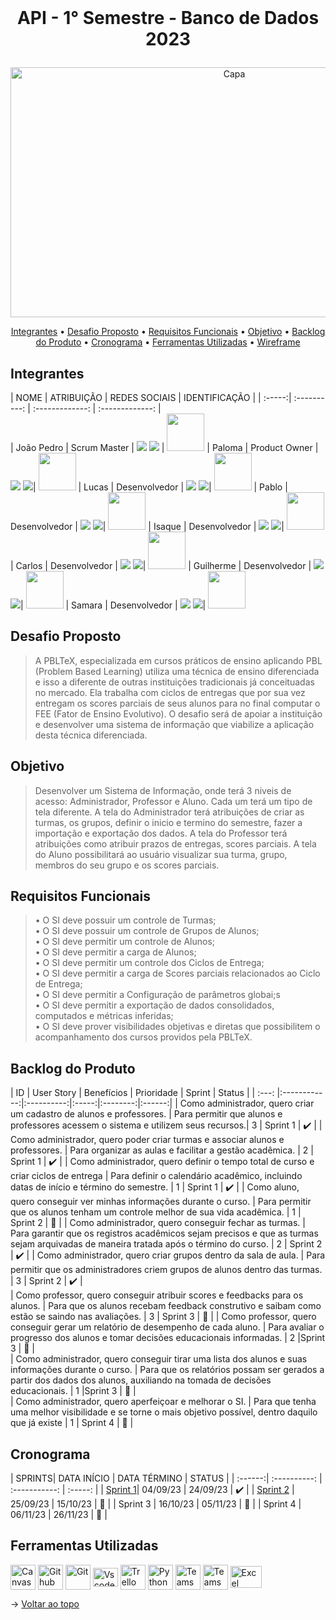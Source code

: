 <br id="topo">

# <p align = "center"> API - 1° Semestre - Banco de Dados 2023 
<p align="center"><img src="https://github.com/Porygon-Users/API-Porygon/assets/145280630/8c66b2a8-7371-4ede-b323-05caf21f7914" alt="Capa" style="width:700px;height:400px;"></p>

<p align = "center">
<a href="#Integrantes">Integrantes</a> •
<a href="#Desafio Proposto">Desafio Proposto</a> •
<a href="#Requisitos Funcionais">Requisitos Funcionais</a> •
<a href="#Objetivo">Objetivo</a> •
<a href="#Backlog do Produto">Backlog do Produto</a> •
<a href="#Cronograma">Cronograma</a> •
<a href="#Ferramentas Utilizadas">Ferramentas Utilizadas</a> •
<a href="#Wireframe">Wireframe</a>
  
## Integrantes
<a name="Integrantes"></a>
| NOME | ATRIBUIÇÃO | REDES SOCIAIS    | IDENTIFICAÇÃO |
| :-----:| :----------: | :-------------:   | :-------------: |  
| João Pedro | Scrum Master  | [<img src="https://img.shields.io/badge/linkedin-%230077B5.svg?&style=for-the-badge&logo=linkedin&logoColor=white"/>](https://www.linkedin.com/in/joão-pedro-marcondes-563369181/) [<img src="https://camo.githubusercontent.com/fbc3df79ffe1a99e482b154b29262ecbb10d6ee4ed22faa82683aa653d72c4e1/68747470733a2f2f696d672e736869656c64732e696f2f62616467652f4769744875622d3130303030303f7374796c653d666f722d7468652d6261646765266c6f676f3d676974687562266c6f676f436f6c6f723d7768697465"/>](https://github.com/BispoJPM) | <img src="https://github.com/Porygon-Users/API-Porygon/assets/145280630/b24402c4-748c-4d21-bc9e-f81200369d18" height="60" />
| Paloma | Product Owner | [<img src="https://img.shields.io/badge/linkedin-%230077B5.svg?&style=for-the-badge&logo=linkedin&logoColor=white"/>](https://www.linkedin.com/in/paloma-soares-83a949208) [<img src="https://camo.githubusercontent.com/fbc3df79ffe1a99e482b154b29262ecbb10d6ee4ed22faa82683aa653d72c4e1/68747470733a2f2f696d672e736869656c64732e696f2f62616467652f4769744875622d3130303030303f7374796c653d666f722d7468652d6261646765266c6f676f3d676974687562266c6f676f436f6c6f723d7768697465"/>](https://github.com/PalomaSoaresR)| <img src="https://github.com/Porygon-Users/API-Porygon/assets/145280630/719b2971-b9fc-4545-a62b-0a8eed8a4de8" height="60"/>
| Lucas | Desenvolvedor | [<img src="https://img.shields.io/badge/linkedin-%230077B5.svg?&style=for-the-badge&logo=linkedin&logoColor=white"/>](https://www.linkedin.com/in/lucas-alexandre-129339292) [<img src="https://camo.githubusercontent.com/fbc3df79ffe1a99e482b154b29262ecbb10d6ee4ed22faa82683aa653d72c4e1/68747470733a2f2f696d672e736869656c64732e696f2f62616467652f4769744875622d3130303030303f7374796c653d666f722d7468652d6261646765266c6f676f3d676974687562266c6f676f436f6c6f723d7768697465"/>](https://github.com/lucasalex1203)| <img src="https://github.com/Porygon-Users/API-Porygon/assets/145280630/674791bb-0340-404f-9859-2ad0d5ee7432" height="60"/>
| Pablo | Desenvolvedor | [<img src="https://img.shields.io/badge/linkedin-%230077B5.svg?&style=for-the-badge&logo=linkedin&logoColor=white"/>](https://www.linkedin.com/in/pablo-henrique-8094a7265) [<img src="https://camo.githubusercontent.com/fbc3df79ffe1a99e482b154b29262ecbb10d6ee4ed22faa82683aa653d72c4e1/68747470733a2f2f696d672e736869656c64732e696f2f62616467652f4769744875622d3130303030303f7374796c653d666f722d7468652d6261646765266c6f676f3d676974687562266c6f676f436f6c6f723d7768697465"/>](https://github.com/pablohgs05)| <img src="https://github.com/Porygon-Users/API-Porygon/assets/145280630/835adecf-12e1-4385-9a34-c554989b7c5c" height="60"/>
| Isaque | Desenvolvedor | [<img src="https://img.shields.io/badge/linkedin-%230077B5.svg?&style=for-the-badge&logo=linkedin&logoColor=white"/>](https://www.linkedin.com/in/isaque-souza-6760b8270) [<img src="https://camo.githubusercontent.com/fbc3df79ffe1a99e482b154b29262ecbb10d6ee4ed22faa82683aa653d72c4e1/68747470733a2f2f696d672e736869656c64732e696f2f62616467652f4769744875622d3130303030303f7374796c653d666f722d7468652d6261646765266c6f676f3d676974687562266c6f676f436f6c6f723d7768697465"/>](https://github.com/Isaque-BD)| <img src="https://github.com/Porygon-Users/API-Porygon/assets/145280630/03814a5f-f716-4edf-945b-1096a7dc48f5" height="60"/>
| Carlos | Desenvolvedor | [<img src="https://img.shields.io/badge/linkedin-%230077B5.svg?&style=for-the-badge&logo=linkedin&logoColor=white"/>](https://www.linkedin.com/in/carlos-eduardo-costa-13146697/) [<img src="https://camo.githubusercontent.com/fbc3df79ffe1a99e482b154b29262ecbb10d6ee4ed22faa82683aa653d72c4e1/68747470733a2f2f696d672e736869656c64732e696f2f62616467652f4769744875622d3130303030303f7374796c653d666f722d7468652d6261646765266c6f676f3d676974687562266c6f676f436f6c6f723d7768697465"/>](https://github.com/carlosfatec67)| <img src="https://github.com/Porygon-Users/API-Porygon/assets/145280630/576d27a2-7898-4a74-b0ff-7151c1585fdb" height="60"/>
| Guilherme | Desenvolvedor | [<img src="https://img.shields.io/badge/linkedin-%230077B5.svg?&style=for-the-badge&logo=linkedin&logoColor=white"/>](https://br.linkedin.com/in/guilherme-bezerra-a01035170) [<img src="https://camo.githubusercontent.com/fbc3df79ffe1a99e482b154b29262ecbb10d6ee4ed22faa82683aa653d72c4e1/68747470733a2f2f696d672e736869656c64732e696f2f62616467652f4769744875622d3130303030303f7374796c653d666f722d7468652d6261646765266c6f676f3d676974687562266c6f676f436f6c6f723d7768697465"/>](https://github.com/GuilhermebJunqueira)| <img src="https://github.com/Porygon-Users/API-Porygon/assets/145280630/8333ed84-8db6-4bf5-9650-7783862c1995" height="60"/>
| Samara | Desenvolvedor | [<img src="https://img.shields.io/badge/linkedin-%230077B5.svg?&style=for-the-badge&logo=linkedin&logoColor=white"/>](https://www.linkedin.com/in/samara-c-viana-de-abreu/?originalSubdomain=br) [<img src="https://camo.githubusercontent.com/fbc3df79ffe1a99e482b154b29262ecbb10d6ee4ed22faa82683aa653d72c4e1/68747470733a2f2f696d672e736869656c64732e696f2f62616467652f4769744875622d3130303030303f7374796c653d666f722d7468652d6261646765266c6f676f3d676974687562266c6f676f436f6c6f723d7768697465"/>](https://github.com/Samara-breu)| <img src="https://github.com/Porygon-Users/API-Porygon/assets/145280630/2c34877d-b50d-4c26-9e0a-466c72230d80" height="60"/>

## Desafio Proposto
<a name="Desafio Proposto"></a>
> A PBLTeX, especializada em cursos práticos de ensino aplicando PBL (Problem Based Learning) utiliza uma técnica de ensino diferenciada e isso a diferente de outras
instituições tradicionais já conceituadas no mercado. Ela trabalha com ciclos de entregas que por sua vez entregam os scores parciais de seus alunos para no final computar o FEE (Fator de Ensino Evolutivo). O desafio será de apoiar a instituição e desenvolver uma sistema de informação que viabilize a aplicação desta técnica diferenciada.

## Objetivo
<a name="Objetivo"></a>
> Desenvolver um Sistema de Informação, onde terá 3 niveis de acesso: Administrador, Professor e Aluno. Cada um terá um tipo de tela diferente. A tela do Administrador terá atribuições de criar as turmas, os grupos, definir o inicio e termino do semestre, fazer a importação e exportação dos dados. A tela do Professor terá atribuições como atribuir prazos de entregas, scores parciais. A tela do Aluno possibilitará ao usuário visualizar sua turma, grupo, membros do seu grupo e os scores parciais.

## Requisitos Funcionais
<a name="Requisitos Funcionais"></a>
> • O SI deve possuir um controle de Turmas;<br />
• O SI deve possuir um controle de Grupos de Alunos;<br />
• O SI deve permitir um controle de Alunos;<br />
• O SI deve permitir a carga de Alunos;<br />
• O SI deve permitir um controle dos Ciclos de Entrega;<br />
• O SI deve permitir a carga de Scores parciais relacionados ao Ciclo de Entrega;<br />
• O SI deve permitir a Configuração de parâmetros globai;s<br />
• O SI deve permitir a exportação de dados consolidados, computados e métricas inferidas;<br />
• O SI deve prover visibilidades objetivas e diretas que possibilitem o acompanhamento dos cursos providos pela PBLTeX.<br />

## Backlog do Produto
<a name="Backlog do Produto"></a>
| ID | User Story  | Benefícios  | Prioridade | Sprint  | Status |
| :---: |:------------:|:----------:|:-----:|:--------:|:------:|
| Como administrador, quero criar um cadastro de alunos e professores. | Para permitir que alunos e professores acessem o sistema e utilizem seus recursos.| 3 | Sprint 1 | ✔️ |
| Como administrador, quero poder criar turmas e associar alunos e professores. | Para organizar as aulas e facilitar a gestão acadêmica. | 2 | Sprint 1 | ✔️ | 
| Como administrador, quero definir o tempo total de curso e criar ciclos de entrega | Para definir o calendário acadêmico, incluindo datas de início e término do semestre. | 1 | Sprint 1 | ✔️ |
| Como aluno, quero conseguir ver minhas informações durante o curso. | Para permitir que os alunos tenham um controle melhor de sua vida acadêmica. | 1 | Sprint 2 | 🚧 |
| Como administrador, quero conseguir fechar as turmas. | Para garantir que os registros acadêmicos sejam precisos e que as turmas sejam arquivadas de maneira tratada após o término do curso. | 2 | Sprint 2 | ✔️ | 
| Como administrador, quero criar grupos dentro da sala de aula. | Para permitir que os administradores criem grupos de alunos dentro das turmas. | 3 | Sprint 2 | ✔️ |  
| Como professor, quero conseguir atribuir scores e feedbacks para os alunos. | Para que os alunos recebam feedback construtivo e saibam como estão se saindo nas avaliações. | 3 | Sprint 3 | 🚧 | 
| Como professor, quero conseguir gerar um relatório de desempenho de cada aluno. | Para avaliar o progresso dos alunos e tomar decisões educacionais informadas. | 2 |Sprint 3 | 🚧 |  
| Como administrador, quero conseguir tirar uma lista dos alunos e suas informações durante o curso. | Para que os relatórios possam ser gerados a partir dos dados dos alunos, auxiliando na tomada de decisões educacionais. | 1 |Sprint 3 | 🚧 |  
| Como administrador, quero aperfeiçoar e melhorar o SI. | Para que tenha uma melhor visibilidade e se torne o mais objetivo possível, dentro daquilo que já existe | 1 | Sprint 4 | 🚧 | 

## Cronograma
<a name="Cronograma"></a>
| SPRINTS| DATA INÍCIO | DATA TÉRMINO | STATUS |
| :------:| :----------: | :-----------: | :-----: |
| [Sprint 1](https://github.com/Porygon-Users/API-Porygon/blob/main/sprints/Sprint1.md)|  04/09/23 | 24/09/23 | ✔️ |
| [Sprint 2](https://github.com/Porygon-Users/API-Porygon/blob/main/sprints/Sprint2.md) | 25/09/23 | 15/10/23 | 🚧 |
| Sprint 3 | 16/10/23 | 05/11/23 | 🚧 |
| Sprint 4 | 06/11/23 | 26/11/23 | 🚧 |


## Ferramentas Utilizadas
<a name="Ferramentas Utilizadas"></a>
<img align="center" alt="Canvas" height="40" width="40" src="https://carmentune.com/wp-content/uploads/Canva-logo-1024x1024.png" />
<img align="center" alt="Github" height="40" width="40" src="https://pngimg.com/uploads/github/github_PNG51.png" />
<img align="center" alt="Git" height="40" width="40" src="https://github.com/Porygon-Users/API-Porygon/assets/145280630/f47b4c36-4dab-4ab5-862d-23ececba1436" />
<img align="center" alt="Vscode" height="30" width="40" src="https://cdn.jsdelivr.net/gh/devicons/devicon/icons/vscode/vscode-original.svg" />
<img align="center" alt="Trello" height="40" width="40" src="https://www.onlinemarketingtools.pro/wp-content/uploads/2018/11/Trello-logo.png" />
<img align="center" alt="Python" height="40" width="40" src="https://github.com/Porygon-Users/API-Porygon/assets/145280630/5f1f1dc0-a138-4292-80ae-8a153184efb5" />
<img align="center" alt="Teams" height="40" width="40" src="https://github.com/Porygon-Users/API-Porygon/assets/145280630/e6452644-c354-4636-a97c-12b5df1ea47e" />
<img align="center" alt="Teams" height="40" width="40" src="https://github.com/Porygon-Users/API-Porygon/assets/142633184/75b3fd0f-a4dd-4762-9217-814114c484b8" />
<img align="center" alt="Excel" height="35" width="50" src="https://github.com/Porygon-Users/API-Porygon/assets/145280630/20af340e-2d3c-475c-9924-3dc4a1c9f83b" />

→ [Voltar ao topo](#topo)
